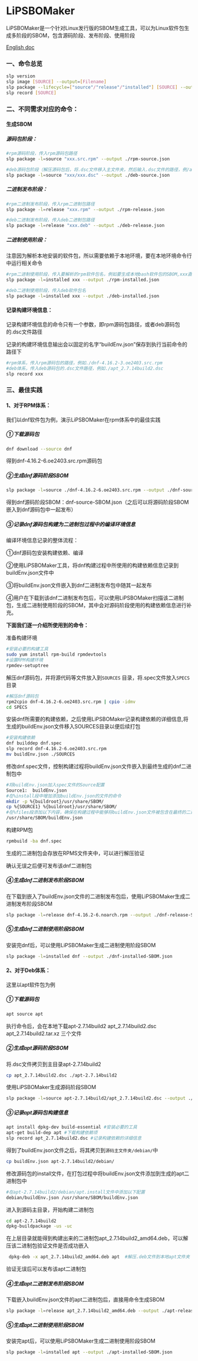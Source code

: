# LiPSBOMaker

LiPSBOMaker是一个针对Linux发行版的SBOM生成工具，可以为Linux软件包生成多阶段的SBOM，包含源码阶段、发布阶段、使用阶段

[English doc](README.md)
 

### 一、命令总览

```bash
slp version
slp image [SOURCE] --output=[Filename]
slp package --lifecycle=["source"/"release"/"installed"] [SOURCE] --output=[Filename]
slp record [SOURCE]
```



### 二、不同需求对应的命令：

#### 生成SBOM

##### 源码包阶段：

```bash
#rpm源码阶段，传入rpm源码包路径
slp package -l=source "xxx.src.rpm" --output ./rpm-source.json

#deb源码包阶段（解压源码包后，将.dsc文件移入主文件夹，然后输入.dsc文件的路径，例/apt-2.7.14build2/apt_2.7.14build2.dsc）
slp package -l=source "xxx/xxx.dsc" --output ./deb-source.json
```

##### 二进制发布阶段：

```bash
#rpm二进制发布阶段，传入rpm二进制包路径
slp package -l=release "xxx.rpm" --output ./rpm-release.json

#deb二进制发布阶段，传入deb二进制包路径
slp package -l=release "xxx.deb" --output ./deb-release.json
```

##### 二进制使用阶段：

注意因为解析本地安装的软件包，所以需要依赖于本地环境，要在本地环境命令行中运行相关命令

```bash
#rpm二进制使用阶段，传入要解析的rpm软件包名，例如要生成本地bash软件包的SBOM,xxx直接就是bash
slp package -l=installed xxx --output ./rpm-installed.json

#deb二进制使用阶段，传入deb软件包名
slp package -l=installed xxx --output ./deb-installed.json
```



#### 记录构建环境信息：

记录构建环境信息的命令只有一个参数，即rpm源码包路径，或者deb源码包的.dsc文件路径

记录的构建环境信息输出会以固定的名字“buildEnv.json”保存到执行当前命令的路径下

```bash
#rpm体系，传入rpm源码包的路径，例如./dnf-4.16.2-3.oe2403.src.rpm
#deb体系，传入deb源码包的.dsc文件路径，例如./apt_2.7.14build2.dsc
slp record xxx
```

### 三、最佳实践

#### 1、对于RPM体系：

我们以dnf软件包为例，演示LiPSBOMaker在rpm体系中的最佳实践

##### ①下载源码包

```bash
dnf download --source dnf
```

得到dnf-4.16.2-6.oe2403.src.rpm源码包

##### ②生成dnf源码阶段SBOM

```bash
slp package -l=source ./dnf-4.16.2-6.oe2403.src.rpm --output ./dnf-source-SBOM.json
```

得到dnf源码阶段SBOM：dnf-source-SBOM.json（之后可以将源码阶段SBOM嵌入到dnf源码包中一起发布）

##### ③记录dnf源码包构建为二进制包过程中的编译环境信息

编译环境信息记录的整体流程：

①dnf源码包安装构建依赖、编译

②使用LiPSBOMaker工具，将dnf构建过程中所使用的构建依赖信息记录到buildEnv.json文件中

③将buildEnv.json文件嵌入到dnf二进制发布包中随其一起发布

④用户在下载到该dnf二进制发布包后，可以使用LiPSBOMaker扫描该二进制包，生成二进制使用阶段的SBOM，其中会对源码阶段使用的构建依赖信息进行补充。



**下面我们逐一介绍所使用到的命令：**

准备构建环境

```bash
#安装必要的构建工具
sudo yum install rpm-build rpmdevtools
#设置RPM构建环境
rpmdev-setuptree
```

解压dnf源码包，并将源代码等文件放入到`SOURCES` 目录，将.spec文件放入`SPECS`目录

```bash
#解压dnf源码包
rpm2cpio dnf-4.16.2-6.oe2403.src.rpm | cpio -idmv
cd SPECS
```

安装dnf所需要的构建依赖，之后使用LiPSBOMaker记录构建依赖的详细信息,将生成的buildEnv.json文件移入SOURCES目录以便后续打包

```bash
#安装构建依赖
dnf builddep dnf.spec
slp record dnf-4.16.2-6.oe2403.src.rpm
mv buildEnv.json ./SOURCES
```

修改dnf.spec文件，控制构建过程将buildEnv.json文件嵌入到最终生成的dnf二进制包中

```bash
#将buildEnv.json加入spec文件的Source配置
Source1:  buildEnv.json
#在%install段中增加添加buildEnv.json的文件的命令
mkdir -p %{buildroot}/usr/share/SBOM/
cp %{SOURCE1} %{buildroot}/usr/share/SBOM/
#在%files段添加以下内容，确保在构建过程中能够将buildEnv.json文件被包含在最终的二进制RPM包中：
/usr/share/SBOM/buildEnv.json
```

构建RPM包

```bash
rpmbuild -ba dnf.spec
```

生成的二进制包会存放在RPMS文件夹中，可以进行解压验证

确认无误之后便可发布该dnf二进制包

##### ④生成dnf二进制发布阶段SBOM

在下载到嵌入了buildEnv.json文件的二进制发布包后，使用LiPSBOMaker生成二进制发布阶段SBOM

```bash
slp package -l=release dnf-4.16.2-6.noarch.rpm --output ./dnf-release-SBOM.json
```

##### ⑤生成dnf二进制使用阶段SBOM

安装完dnf后，可以使用LiPSBOMaker生成二进制使用阶段SBOM

```bash
slp package -l=installed dnf --output ./dnf-installed-SBOM.json
```



#### 2、对于Deb体系：

这里以apt软件包为例

##### ①下载源码包

```bash
apt source apt
```

执行命令后，会在本地下载apt-2.7.14build2  apt_2.7.14build2.dsc  apt_2.7.14build2.tar.xz 三个文件

##### ②生成apt源码阶段SBOM

将.dsc文件拷贝到主目录apt-2.7.14build2

```bash
cp apt_2.7.14build2.dsc ./apt-2.7.14build2
```

使用LiPSBOMaker生成源码阶段SBOM

```bash
slp package -l=source apt-2.7.14build2/apt_2.7.14build2.dsc --output ./apt-source-SBOM.json
```

##### ③记录apt源码包构建信息

```bash
apt install dpkg-dev build-essential #安装必要的工具
apt-get build-dep apt #下载构建依赖项
slp record apt_2.7.14build2.dsc #记录构建依赖的详细信息
```

得到了buildEnv.json文件之后，将其拷贝到`源码主文件夹/debian/`中

```bash
cp buildEnv.json apt-2.7.14build2/debian/
```

修改源码包的install文件，在打包过程中将buildEnv.json文件添加到生成的apt二进制包中

```bash
#在apt-2.7.14build2/debian/apt.install文件中添加以下配置
debian/buildEnv.json /usr/share/SBOM/buildEnv.json
```

进入到源码主目录，开始构建二进制包

```bash
cd apt-2.7.14build2
dpkg-buildpackage -us -uc 
```

在上层目录就能得到构建出来的二进制包apt_2.7.14build2_amd64.deb，可以解压该二进制包验证文件是否成功嵌入

```bash
 dpkg-deb -x apt_2.7.14build2_amd64.deb apt  #解压.deb文件到本地apt文件夹
```

验证无误后可以发布该apt二进制包

##### ④生成apt二进制发布阶段SBOM

下载嵌入buildEnv.json文件的apt二进制包后，直接用命令生成SBOM

```bash
slp package -l=release apt_2.7.14build2_amd64.deb --output ./apt-release-SBOM.json
```

##### ⑤生成apt二进制使用阶段SBOM

安装完apt后，可以使用LiPSBOMaker生成二进制使用阶段SBOM

```bash
slp package -l=installed apt --output ./apt-installed-SBOM.json
```

